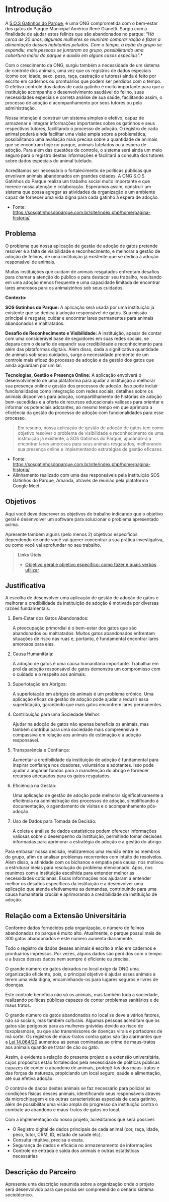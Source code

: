 # Introdução
A  [S.O.S Gatinhos do Parque](https://sosgatinhosdoparque.com.br/site/), é uma ONG comprometida com o bem-estar dos gatos do Parque Municipal Américo René Gianetti. 
Surgiu com a finalidade de ajudar estes felinos que são abandonados no parque: “_Há cerca de 20 anos, algumas mulheres se reuniram comprar ração e fazer a alimentação desses habitantes peludos. 
Com o tempo, a ação do grupo se expandiu, mais pessoas se juntaram ao grupo, possibilitando uma cobertura maior do parque e auxílio em alguns casos especiais_”.*

Com o crescimento da ONG, surgiu também a necessidade de um sistema de controle dos animais, uma vez que os registros de dados especiais (como cor, idade, sexo, peso, raça, castração e tutores) ainda é feito por escrito em cadernos ou prontuários que podem ser perdidos com o tempo. O efetivo controle dos dados de cada gatinho é muito importante para que a instituição acompanhe o desenvolvimento saudável do felino, suas necessidades especiais e correta análise de sua saúde, facilitando assim, o processo de adoção e acompanhamento por seus tutores ou pela administração.

Nossa intenção é construir um sistema simples e efetivo, capaz de armazenar e integrar informações importantes sobre os gatinhos e seus respectivos tutores, facilitando o processo de adoção. O registro de cada animal poderá ainda facilitar uma visão ampla sobre a problemática, possibilitando uma avaliação mais precisa sobre a quantidade de animais que se encontram hoje no parque, animais tutelados ou à espera de adoção. Para além das questões de controle, o sistema será ainda um meio seguro para o registro destas informações e facilitará a consulta dos tutores sobre dados especiais do animal tutelado.

Acreditamos ser necessário o fortalecimento de políticas públicas que envolvam animais abandonados em grandes cidades. A ONG S.O.S Gatinhos do Parque realiza um trabalho social muito importante e que merece nossa atenção e colaboração. 
Esperamos assim, construir um sistema que possa agregar as atividades da organização e um ambiente capaz de fornecer uma vida digna para cada gatinho à espera de adoção.

* Fonte: https://sosgatinhosdoparque.com.br/site/index.php/home/pagina-historia/ 
## Problema

O problema que nossa aplicação de gestão de adoção de gatos pretende resolver é a falta de visibilidade e reconhecimento, e melhorar a gestão de adoção de felinos, de uma instituição já existente que se dedica à adoção responsável de animais. 

Muitas instituições que cuidam de animais resgatados enfrentam desafios para chamar a atenção do público e para destacar seu trabalho, resultando em uma adoção menos frequente e uma capacidade limitada de encontrar lares amorosos para os animaizinhos sob seus cuidados.

**Contexto:**

**SOS Gatinhos do Parque:** A aplicação será usada por uma instituição já existente que se dedica à adoção responsável de gatos. Sua missão principal é resgatar, cuidar e encontrar lares permanentes para animais abandonados e maltratados.

**Desafio de Reconhecimento e Visibilidade:** A instituição, apesar de contar com uma considerável base de seguidores em suas redes sociais, se depara com o desafio de expandir sua credibilidade e reconhecimento para além das plataformas digitais. Além disso, dada a significativa quantidade de animais sob seus cuidados, surge a necessidade premente de um controle mais eficaz do processo de adoção e da gestão dos gatos que ainda aguardam por um lar.

**Tecnologias, Gestão e Presença Online:** A aplicação envolverá o desenvolvimento de uma plataforma para ajudar a instituição a melhorar sua presença online e gestão dos processos de adoção. Isso pode incluir funcionalidades como integração com redes sociais, detalhes sobre os animais disponíveis para adoção, compartilhamento de histórias de adoção bem-sucedidas e a oferta de recursos educacionais valiosos para orientar e informar os potenciais adotantes, ao mesmo tempo em que aprimora a eficiência da gestão do processo de adoção com funcionalidades para esse processo.


> Em resumo, nossa aplicação de gestão de adoção de gatos tem como objetivo resolver o problema de visibilidade e reconhecimento de uma instituição já existente, a SOS Gatinhos do Parque, ajudando-a a encontrar lares amorosos para seus animais resgatados, melhorando sua presença online e implementando estratégias de gestão eficazes.

* Fonte: https://sosgatinhosdoparque.com.br/site/index.php/home/pagina-historia/ 
* Alinhamento realizado com uma das responsáveis pela instituição SOS Gatinhos do Parque, Amanda, através de reunião pela plataforma Google Meet.

## Objetivos

Aqui você deve descrever os objetivos do trabalho indicando que o objetivo geral é desenvolver um software para solucionar o problema apresentado acima. 

Apresente também alguns (pelo menos 2) objetivos específicos dependendo de onde você vai querer concentrar a sua prática investigativa, ou como você vai aprofundar no seu trabalho.
 
> **Links Úteis**:
> - [Objetivo geral e objetivo específico: como fazer e quais verbos utilizar](https://blog.mettzer.com/diferenca-entre-objetivo-geral-e-objetivo-especifico/)

## Justificativa

A escolha de desenvolver uma aplicação de gestão de adoção de gatos e melhorar a credibilidade da instituição de adoção é motivada por diversas razões fundamentais:

1. Bem-Estar dos Gatos Abandonados:

    A preocupação primordial é o bem-estar dos gatos que são abandonados ou maltratados. Muitos gatos abandonados enfrentam situações de risco nas ruas e, portanto, é fundamental encontrar lares amorosos para eles.

2. Causa Humanitária:

    A adoção de gatos é uma causa humanitária importante. Trabalhar em prol da adoção responsável de gatos demonstra um compromisso com o cuidado e o respeito aos animais.

3. Superlotação em Abrigos:

    A superlotação em abrigos de animais é um problema crônico. Uma aplicação eficaz de gestão de adoção pode ajudar a reduzir essa superlotação, garantindo que mais gatos encontrem lares permanentes.

4. Contribuição para uma Sociedade Melhor:

    Ajudar na adoção de gatos não apenas beneficia os animais, mas também contribui para uma sociedade mais compreensiva e compassiva em relação aos animais de estimação e à adoção responsável.

5. Transparência e Confiança:

    Aumentar a credibilidade da instituição de adoção é fundamental para inspirar confiança nos doadores, voluntários e adotantes. Isso pode ajudar a angariar fundos para a manutenção do abrigo e fornecer recursos adequados para os gatos resgatados.

6. Eficiência na Gestão:

    Uma aplicação de gestão de adoção pode melhorar significativamente a eficiência na administração dos processos de adoção, simplificando a documentação, o agendamento de visitas e o acompanhamento pós-adoção.

7. Uso de Dados para Tomada de Decisão:

    A coleta e análise de dados estatísticos podem oferecer informações valiosas sobre o desempenho da instituição, permitindo tomar decisões informadas para aprimorar a estratégia de adoção e a gestão do abrigo.

Para embasar nossa decisão, realizaremos uma reunião entre os membros do grupo, afim de analisar problemas recorrentes com intuito de resolvelos. Além disso, a afinidade com os bichanos e empatia pela causa, nos motivou a estruturar ideias para resolução do problema mencionado. Após, nos reunimos com a instituição escolhida para entender melhor as necessidades cotidianas. Essas informações nos ajudaram a entender melhor os desafios específicos da instituição e a desenvolver uma aplicação que atenda efetivamente as demandas, contribuindo para uma causa humanitária crucial e aprimorando a credibilidade da instituição de adoção.

## Relação com a Extensão Universitária

Conforme dados fornecidos pela organização, o número de felinos abandonados no parque é muito alto. Atualmente, o parque possui mais de 300 gatos abandonados e este número aumenta diariamente.

Todo o registro de dados desses animais é escrito à mão em cadernos e prontuários impressos. Por vezes, alguns dados são perdidos com o tempo e a busca desses dados nem sempre é eficiente ou precisa.

O grande número de gatos deixados no local exige da ONG uma organização eficiente, pois, o principal objetivo é ajudar esses animais a terem uma vida digna, encaminhando-os para lugares seguros e livres de doenças.

Este controle beneficia não só os animais, mas também toda a sociedade, realizando políticas públicas capazes de conter problemas sanitários e de maus tratos.

O grande número de gatos abandonados no local se deve a vários fatores, não só sociais, mas também culturais. Algumas pessoas acreditam que os gatos são perigosos para as mulheres grávidas devido ao risco de toxoplasmose, ou que são transmissores de doenças virais e portadores de má sorte. Os registros de maus-tratos contra gatos são tão alarmantes que a [Lei  14.064/20](https://www.planalto.gov.br/ccivil_03/_ato2019-2022/2020/lei/l14064.htm) aumentou as penas cominadas ao crime de maus-tratos aos animais quando se tratar de cão ou gato.

Assim, é evidente a relação do presente projeto e a extensão universitária, cujos propósitos estão fortalecidos pela necessidade de políticas públicas capazes de conter o abandono de animais, protegê-los dos maus-tratos e das forças da natureza, propiciando um local seguro, saúde e alimentação, até sua efetiva adoção.

O controle de dados destes animais se faz necessário para policiar as condições físicas desses animais, identificando seus responsáveis através da microchipagem e de outras características especiais de cada gatinho, além de possibilitar uma visão ampla do progresso da instituição contra o combate ao abandono e maus-tratos de gatos no local.

Com a implementação do nosso projeto, acreditamos que será possível:

- O Registro digital de dados principais de cada animal (cor, raça, idade, peso, tutor, CRM, ID, estado de saúde etc).
- Consulta intuitiva, precisa e exata.
- Segurança de dados e eficácia no armazenamento de informações
- Controle de entrada e saída dos animais e outras estatísticas necessárias
## Descrição do Parceiro

Apresente uma descrição resumida sobre a organização onde o projeto será desenvolvido para que possa ser compreendido o cenário sistema sociotécnico.
